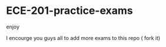 # ECE-201-practice-exams
enjoy 

I encourge you guys all to add more exams to this repo ( fork it) 
